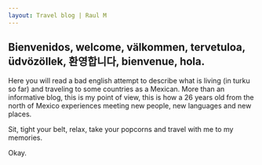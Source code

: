 ```yaml
---
layout: Travel blog | Raul M
---
```


## Bienvenidos, welcome, välkommen, tervetuloa, üdvözöllek, 환영합니다, bienvenue, hola.

Here you will read a bad english attempt to describe what is living (in turku so far) and traveling to some countries as a Mexican.
More than an informative blog, this is my point of view, this is how a 26 years old from the north of Mexico experiences meeting new people, new languages and new places.

Sit, tight your belt, relax, take your popcorns and travel with me to my memories.

Okay.


